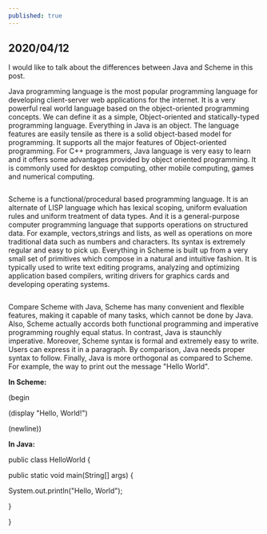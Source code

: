 ```yaml
---
published: true
---
```

## 2020/04/12

I would like to talk about the differences between Java and Scheme in this post. 

Java programming language is the most popular programming language for developing client-server web applications for the internet. It is a very powerful real world language based on the object-oriented programming concepts. We can define it as a simple, Object-oriented and statically-typed programming language. Everything in Java is an object. The language features are easily tensile as there is a solid object-based model for programming. It supports all the major features of Object-oriented programming. For C++ programmers, Java language is very easy to learn and it offers some advantages provided by object oriented programming. It is commonly used for desktop computing, other mobile computing, games and numerical computing.

<img src="https://www.typesnuses.com/wp-content/uploads/java-logo.png" alt="">

Scheme is a functional/procedural based programming language. It is an alternate of LISP language which has lexical scoping, uniform evaluation rules and uniform treatment of data types. And it is a general-purpose computer programming language that supports operations on structured data. For example, vectors,strings and lists, as well as operations on more traditional data such as numbers and characters. Its syntax is extremely regular and easy to pick up. Everything in Scheme is built up from a very small set of primitives which compose in a natural and intuitive fashion. It is typically used to write text editing programs, analyzing and optimizing application based compilers, writing drivers for graphics cards and developing operating systems.

<img src="https://www.typesnuses.com/wp-content/uploads/scheme-logo.png" alt="">

Compare Scheme with Java, Scheme has many convenient and flexible features, making it capable of many tasks, which cannot be done by Java. Also, Scheme actually accords both functional programming and imperative programming roughly equal status. In contrast, Java is staunchly imperative. Moreover, Scheme syntax is formal and extremely easy to write. Users can express it in a paragraph. By comparison, Java needs proper syntax to follow. Finally, Java is more orthogonal as compared to Scheme. For example, the way to print out the message "Hello World".

**In Scheme:**

(begin

  (display "Hello, World!")
  
  (newline))
  
  
**In Java:**

public class HelloWorld {

   public static void main(String[] args) {
    
   System.out.println("Hello, World");
      
  }
    
}
